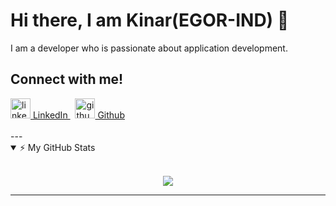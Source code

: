 # Hi there, I am Kinar(EGOR-IND) 👋

I am a developer who is passionate about application development.
<!-- blank line -->
## Connect with me!

  <a href="https://www.linkedin.com/in/kinar-sharma-a39b45190/" rel="nofollow noreferrer">
    <img src="https://i.stack.imgur.com/gVE0j.png" width="32px" alt="linkedin"> LinkedIn
  </a> &nbsp; 
  <a href="https://github.com/EGOR-IND" rel="nofollow noreferrer">
    <img src="https://i.stack.imgur.com/tskMh.png" width="32px" alt="github"> Github
  </a>
  
<br />
<br />
---

<details open>
    <summary>⚡ My GitHub Stats </summary>
    <br>
    <p align="center">
        <img src="https://github-readme-stats.vercel.app/api?username=EGOR-IND&count_private=true&show_icons=true&theme=radical"/>
    </p>
</details>
<!-- blank line -->

---
